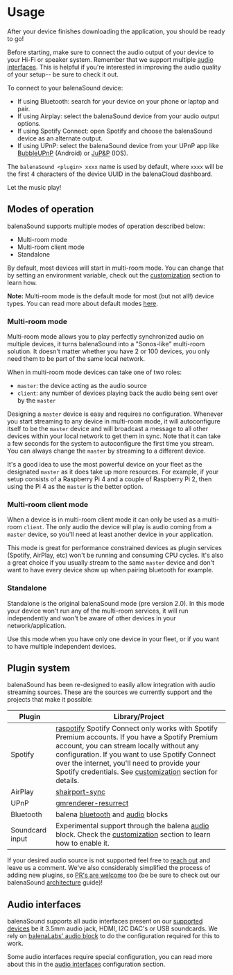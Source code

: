 # Usage

After your device finishes downloading the application, you should be ready to go!

Before starting, make sure to connect the audio output of your device to your Hi-Fi or speaker system. Remember that we support multiple [audio interfaces](../docs/audio-interfaces). This is helpful if you're interested in improving the audio quality of your setup-- be sure to check it out.

To connect to your balenaSound device:

* If using Bluetooth: search for your device on your phone or laptop and pair.
* If using Airplay: select the balenaSound device from your audio output options.
* If using Spotify Connect: open Spotify and choose the balenaSound device as an alternate output.
* If using UPnP: select the balenaSound device from your UPnP app like [BubbleUPnP](https://play.google.com/store/apps/details?id=com.bubblesoft.android.bubbleupnp) (Android) or [JuP&P](https://apps.apple.com/app/jup-p-upnp-player-und-fernbedienung/id1069722311) (IOS).

The `balenaSound <plugin> xxxx` name is used by default, where `xxxx` will be the first 4 characters of the device UUID in the balenaCloud dashboard.

Let the music play!

## Modes of operation

balenaSound supports multiple modes of operation described below:

* Multi-room mode
* Multi-room client mode
* Standalone

By default, most devices will start in multi-room mode. You can change that by setting an environment variable, check out the [customization](../docs/customization#general) section to learn how.

**Note:** Multi-room mode is the default mode for most (but not all!) device types. You can read more about default modes [here](../docs/device-support#recommended).

### Multi-room mode

Multi-room mode allows you to play perfectly synchronized audio on multiple devices, it turns balenaSound into a "Sonos-like" multi-room solution. It doesn't matter whether you have 2 or 100 devices, you only need them to be part of the same local network.

When in multi-room mode devices can take one of two roles:

* `master`: the device acting as the audio source
* `client`: any number of devices playing back the audio being sent over by the `master`

Designing a `master` device is easy and requires no configuration. Whenever you start streaming to any device in multi-room mode, it will autoconfigure itself to be the `master` device and will broadcast a message to all other devices within your local network to get them in sync. Note that it can take a few seconds for the system to autoconfigure the first time you stream.
You can always change the `master` by streaming to a different device.

It's a good idea to use the most powerful device on your fleet as the designated `master` as it does take up more resources. For example, if your setup consists of a Raspberry Pi 4 and a couple of Raspberry Pi 2, then using the Pi 4 as the `master` is the better option.

### Multi-room client mode

When a device is in multi-room client mode it can only be used as a multi-room `client`. The only audio the device will play is audio coming from a `master` device, so you'll need at least another device in your application.

This mode is great for performance constrained devices as plugin services (Spotify, AirPlay, etc) won't be running and consuming CPU cycles. It's also a great choice if you usually stream to the same `master` device and don't want to have every device show up when pairing bluetooth for example.

### Standalone

Standalone is the original balenaSound mode (pre version 2.0). In this mode your device won't run any of the multi-room services, it will run independently and won't be aware of other devices in your network/application.

Use this mode when you have only one device in your fleet, or if you want to have multiple independent devices.

## Plugin system

balenaSound has been re-designed to easily allow integration with audio streaming sources. These are the sources we currently support and the projects that make it possible:

| Plugin | Library/Project |
| ------ | ------ |
| Spotify | [raspotify](https://github.com/dtcooper/raspotify/) Spotify Connect only works with Spotify Premium accounts. If you have a Spotify Premium account, you can stream locally without any configuration. If you want to use Spotify Connect over the internet, you'll need to provide your Spotify credentials. See [customization](../docs/customization#plugins) section for details. |
| AirPlay | [shairport-sync](https://github.com/mikebrady/shairport-sync/) |
| UPnP | [gmrenderer-resurrect](https://github.com/hzeller/gmrender-resurrect) |
| Bluetooth | balena [bluetooth](https://github.com/balenablocks/bluetooth/) and [audio](https://github.com/balenablocks/audio) blocks |
| Soundcard input | Experimental support through the balena [audio](https://github.com/balenablocks/audio) block. Check the [customization](../docs/customization#plugins) section to learn how to enable it. |

If your desired audio source is not supported feel free to [reach out](../docs/support#contact-us) and leave us a comment. We've also considerably simplified the process of adding new plugins, so [PR's are welcome](../../contributing) too (be be sure to check out our balenaSound [architecture](../../contributing/architecture) guide)!

## Audio interfaces

balenaSound supports all audio interfaces present on our [supported devices](../docs/device-support) be it 3.5mm audio jack, HDMI, I2C DAC's or USB soundcards. We rely on [balenaLabs' audio block](https://github.com/balenablocks/audio) to do the configuration required for this to work.

Some audio interfaces require special configuration, you can read more about this in the [audio interfaces](../docs/audio-interfaces) configuration section.
